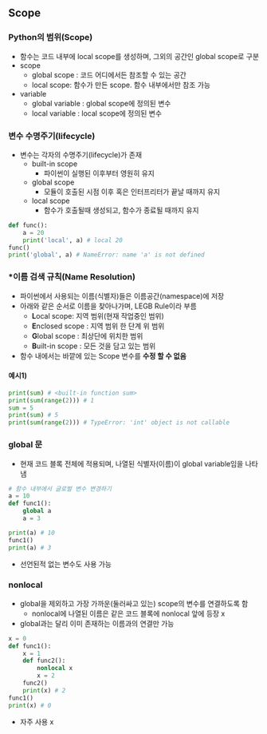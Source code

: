 ## Scope

### Python의 범위(Scope)

- 함수는 코드 내부에 local scope를 생성하며, 그외의 공간인 global scope로 구분
- scope
  - global scope : 코드 어디에서든 참조할 수 있는 공간
  - local scope: 함수가 만든 scope. 함수 내부에서만 참조 가능
- variable
  - global variable : global scope에 정의된 변수
  - local variable : local scope에 정의된 변수



### 변수 수명주기(lifecycle)

- 변수는 각자의 수명주기(lifecycle)가 존재
  - built-in scope
    - 파이썬이 실행된 이후부터 영원히 유지
  - global scope
    - 모듈이 호출된 시점 이후 혹은 인터프리터가 끝날 때까지 유지
  - local scope
    - 함수가 호출될때 생성되고, 함수가 종료될 때까지 유지



```python
def func():
    a = 20
    print('local', a) # local 20
func()
print('global', a) # NameError: name 'a' is not defined
```



### *이름 검색 규칙(Name Resolution)

- 파이썬에서 사용되는 이름(식별자)들은 이름공간(namespace)에 저장
- 아래와 같은 순서로 이름을 찾아나가며, LEGB Rule이라 부름
  - **L**ocal scope: 지역 범위(현재 작업중인 범위)
  - **E**nclosed scope : 지역 범위 한 단계 위 범위
  - **G**lobal scope : 최상단에 위치한 범위
  - **B**uilt-in scope : 모든 것을 담고 있는 범위
- 함수 내에서는 바깥에 있는 Scope 변수를 **수정 할 수 없음**



#### 예시1)

```python
print(sum) # <built-in function sum>
print(sum(range(2))) # 1
sum = 5
print(sum) # 5
print(sum(range(2))) # TypeError: 'int' object is not callable
```



### global 문

- 현재 코드 블록 전체에 적용되며, 나열된 식별자(이름)이 global variable임을 나타냄

```python
# 함수 내부에서 글로벌 변수 변경하기
a = 10
def func1():
    global a
    a = 3

print(a) # 10
func1()
print(a) # 3
```

- 선언된적 없는 변수도 사용 가능

### nonlocal

- global을 제외하고 가장 가까운(둘러싸고 있는) scope의 변수를 연결하도록 함
  - nonlocal에 나열된 이름은 같은 코드 블록에 nonlocal 앞에 등장 x
- global과는 달리 이미 존재하는 이름과의 연결만 가능

```python
x = 0
def func1():
    x = 1
    def func2():
        nonlocal x
        x = 2
    func2()
    print(x) # 2
func1()
print(x) # 0
```

- 자주 사용 x



